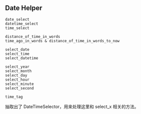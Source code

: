## Date Helper

```
date_select
datetime_select
time_select

distance_of_time_in_words
time_ago_in_words & distance_of_time_in_words_to_now

select_date
select_time
select_datetime

select_year
select_month
select_day
select_hour
select_minute
select_second

time_tag
```

抽取出了 DateTimeSelector，用来处理这里和 select_x 相关的方法。
